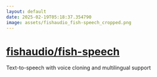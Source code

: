 ```yaml
---
layout: default
date: 2025-02-19T05:18:37.354790
image: assets/fishaudio_fish-speech_cropped.png
---
```


# [fishaudio/fish-speech](https://github.com/fishaudio/fish-speech)

Text-to-speech with voice cloning and multilingual support
